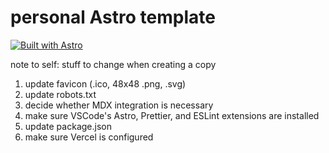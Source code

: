 # personal Astro template

[![Built with Astro](https://astro.badg.es/v2/built-with-astro/tiny.svg)](https://astro.build)

note to self: stuff to change when creating a copy

1. update favicon (.ico, 48x48 .png, .svg)
2. update robots.txt
3. decide whether MDX integration is necessary
4. make sure VSCode's Astro, Prettier, and ESLint extensions are installed
5. update package.json
6. make sure Vercel is configured